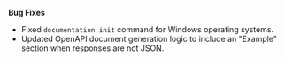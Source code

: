 **Bug Fixes**

* Fixed `documentation init` command for Windows operating systems.
* Updated OpenAPI document generation logic to include an "Example" section when responses are not JSON.